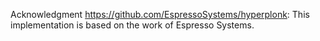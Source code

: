 



Acknowledgment
https://github.com/EspressoSystems/hyperplonk: This implementation is based on the work of Espresso Systems.